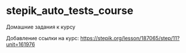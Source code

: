 # stepik_auto_tests_course
Домашние задания к курсу

Добавление ссылки на курс: https://stepik.org/lesson/187065/step/11?unit=161976